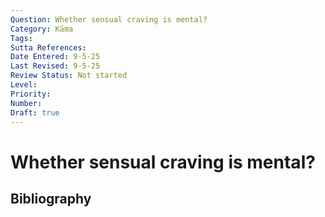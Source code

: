 ```yaml
---
Question: Whether sensual craving is mental?
Category: Kāma
Tags: 
Sutta References: 
Date Entered: 9-5-25
Last Revised: 9-5-25
Review Status: Not started
Level: 
Priority: 
Number: 
Draft: true
---
```


# Whether sensual craving is mental?

## Bibliography

<!-- 

Notes:



-->
